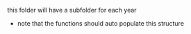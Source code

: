 this folder will have a subfolder for each year
 - note that the functions should auto populate this structure